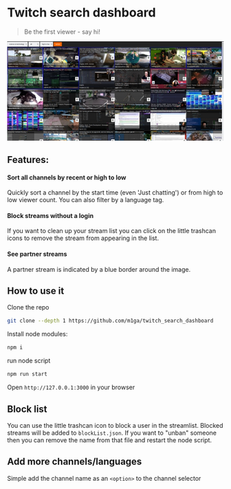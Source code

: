 # Twitch search dashboard
> Be the first viewer - say hi!

<img src="screenshot.jpg"/><br/>


## Features:
#### Sort all channels by recent or high to low
Quickly sort a channel by the start time (even 'Just chatting') or from high to low viewer count.
You can also filter by a language tag.

#### Block streams without a login
If you want to clean up your stream list you can click on the little trashcan icons to remove the stream from appearing in the list.

#### See partner streams
A partner stream is indicated by a blue border around the image.

## How to use it

Clone the repo
```bash
git clone --depth 1 https://github.com/m1ga/twitch_search_dashboard
```

Install node modules:
```bash
npm i
```

run node script
```bash
npm run start
```

Open `http://127.0.0.1:3000` in your browser

## Block list

You can use the little trashcan icon to block a user in the streamlist.
Blocked streams will be added to `blockList.json`. If you want to "unban" someone then you can remove the name from that file and restart the node script.

## Add more channels/languages

Simple add the channel name as an `<option>` to the channel selector
